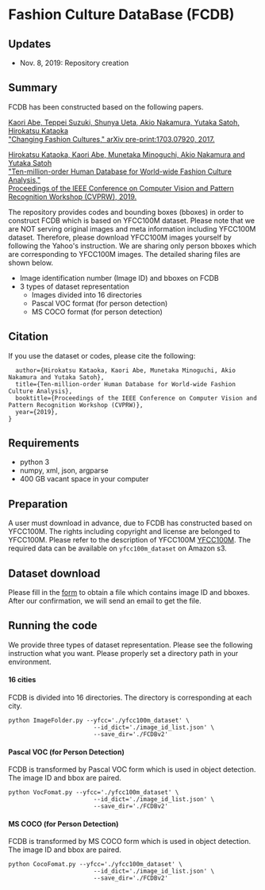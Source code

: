 # Fashion Culture DataBase (FCDB)
## Updates
* Nov. 8, 2019: Repository creation

## Summary
FCDB has been constructed based on the following papers.

[Kaori Abe, Teppei Suzuki, Shunya Ueta, Akio Nakamura, Yutaka Satoh, Hirokatsu Kataoka  
"Changing Fashion Cultures," arXiv pre-print:1703.07920, 2017.][1]

[Hirokatsu Kataoka, Kaori Abe, Munetaka Minoguchi, Akio Nakamura and Yutaka Satoh  
"Ten-million-order Human Database for World-wide Fashion Culture Analysis,"  
Proceedings of the IEEE Conference on Computer Vision and Pattern Recognition Workshop (CVPRW), 2019.][2]  

The repository provides codes and bounding boxes (bboxes) in order to construct FCDB which is based on YFCC100M dataset. Please note that we are NOT serving original images and meta information including YFCC100M dataset. Therefore, please download YFCC100M images yourself by following the Yahoo's instruction. We are sharing only person bboxes which are corresponding to YFCC100M images. The detailed sharing files are shown below.
* Image identification number (Image ID) and bboxes on FCDB
* 3 types of dataset representation
  * Images divided into 16 directories
  * Pascal VOC format (for person detection)
  * MS COCO format (for person detection)

## Citation
If you use the dataset or codes, please cite the following:

```@inproceedings{KataokaCVPRW2019_FCDB,
  author={Hirokatsu Kataoka, Kaori Abe, Munetaka Minoguchi, Akio Nakamura and Yutaka Satoh},
  title={Ten-million-order Human Database for World-wide Fashion Culture Analysis},
  booktitle={Proceedings of the IEEE Conference on Computer Vision and Pattern Recognition Workshop (CVPRW)},
  year={2019},
}
```

## Requirements
* python 3
* numpy, xml, json, argparse
* 400 GB vacant space in your computer

## Preparation
A user must download in advance, due to FCDB has constructed based on YFCC100M. The rights including copyright and license are belonged to YFCC100M. Please refer to the description of YFCC100M [YFCC100M][3].
The required data can be available on `yfcc100m_dataset` on Amazon s3.

## Dataset download
Please fill in the [form][4] to obtain a file which contains image ID and bboxes. After our confirmation, we will send an email to get the file.

## Running the code
We provide three types of dataset representation. Please see the following instruction what you want. Please properly set a directory path in your environment.

#### 16 cities
FCDB is divided into 16 directories. The directory is corresponding at each city.
```
python ImageFolder.py --yfcc='./yfcc100m_dataset' \
                        --id_dict='./image_id_list.json' \
                        --save_dir='./FCDBv2'
```

#### Pascal VOC (for Person Detection)
FCDB is transformed by Pascal VOC form which is used in object detection. The image ID and bbox are paired.
```
python VocFomat.py --yfcc='./yfcc100m_dataset' \
                        --id_dict='./image_id_list.json' \
                        --save_dir='./FCDBv2'
```

#### MS COCO (for Person Detection)
FCDB is transformed by MS COCO form which is used in object detection. The image ID and bbox are paired.  
```
python CocoFomat.py --yfcc='./yfcc100m_dataset' \
                        --id_dict='./image_id_list.json' \
                        --save_dir='./FCDBv2'
```


[1]:https://arxiv.org/abs/1703.07920
[2]:http://openaccess.thecvf.com/content_CVPRW_2019/html/FFSS-USAD/Kataoka_Ten-Million-Order_Human_Database_for_World-Wide_Fashion_Culture_Analysis_CVPRW_2019_paper.html
[3]:http://projects.dfki.uni-kl.de/yfcc100m/
[4]:https://forms.gle/ewTpFi6iYsnrairK6